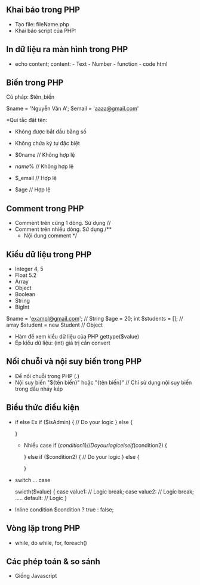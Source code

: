 ## Khai báo trong PHP
- Tạo file: fileName.php
- Khai báo script của PHP: <?php // Code PHP ?>

## In dữ liệu ra màn hình trong PHP
- echo content;
    content:
        - Text
        - Number
        - function
        - code html

## Biến trong PHP
Cú pháp: $tên_biến

$name = 'Nguyễn Văn A';
$email = 'aaaa@gmail.com'

*Qui tắc đặt tên:
- Không được bắt đầu bằng số
- Không chứa ký tự đặc biệt

- $0name // Không hợp lệ
- $name$% // Không hợp lệ
- $_email // Hợp lệ
- $age // Hợp lệ

## Comment trong PHP
- Comment trên cùng 1 dòng. Sử dụng // 
- Comment trên nhiều dòng. Sử dụng 
    /**
     * Nội dung comment 
     */ 
 
## Kiểu dữ liệu trong PHP
- Integer 4, 5
- Float 5.2 
- Array 
- Object
- Boolean
- String
- BigInt

$name = 'exampl@gmail.com'; // String
$age = 20; int
$students = []; // array
$student = new Student // Object

* Hàm để xem kiểu dữ liệu của PHP gettype($value)
* Ép kiểu dữ liệu: (int) giá trị cần convert

## Nối chuỗi và nội suy biến trong PHP
- Để nối chuỗi trong PHP (.)
- Nội suy biến "${tên biến}" hoặc "{tên biến}" // Chỉ sử dụng nội suy biến trong dấu nháy kép

## Biểu thức điều kiện
- if else
Ex  if ($isAdmin) {
        // Do your logic 
    } else {

    }

    * Nhiều case
        if ($condition1) {
            // Do your logic 
        } else if ($condition2) {
            
        } else if ($condition2) {
            // Do your logic 
        } else {

        }

- switch ... case

    swicth($value) {
        case value1:
            // Logic
            break;
        case value2:
            // Logic
            break;
        .....
        default:
            // Logic
    }

- Inline condition
$condition ? true : false;

## Vòng lặp trong PHP
- while, do while, for, foreach()


## Các phép toán & so sánh
- Giống Javascript
